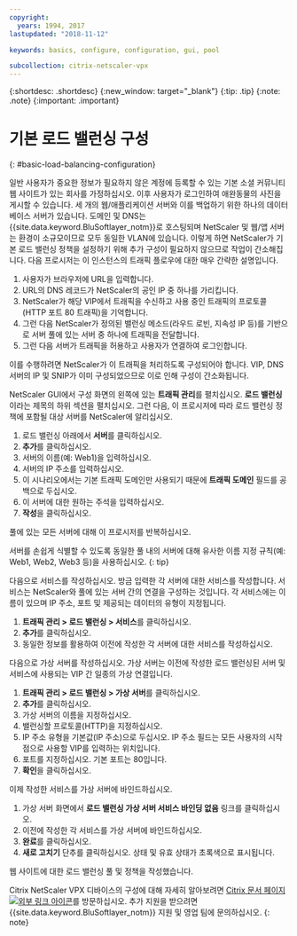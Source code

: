 ```yaml
---
copyright:
  years: 1994, 2017
lastupdated: "2018-11-12"

keywords: basics, configure, configuration, gui, pool

subcollection: citrix-netscaler-vpx
---
```


{:shortdesc: .shortdesc}
{:new_window: target="_blank"}
{:tip: .tip}
{:note: .note}
{:important: .important}

# 기본 로드 밸런싱 구성
{: #basic-load-balancing-configuration}

일반 사용자가 중요한 정보가 필요하지 않은 계정에 등록할 수 있는 기본 소셜 커뮤니티 웹 사이트가 있는 회사를 가정하십시오. 이후 사용자가 로그인하여 애완동물의 사진을 게시할 수 있습니다. 세 개의 웹/애플리케이션 서버와 이를 백업하기 위한 하나의 데이터베이스 서버가 있습니다. 도메인 및 DNS는 {{site.data.keyword.BluSoftlayer_notm}}로 호스팅되며 NetScaler 및 웹/앱 서버는 환경이 소규모이므로 모두 동일한 VLAN에 있습니다. 이렇게 하면 NetScaler가 기본 로드 밸런싱 정책을 설정하기 위해 추가 구성이 필요하지 않으므로 작업이 간소해집니다. 다음 프로시저는 이 인스턴스의 트래픽 플로우에 대한 매우 간략한 설명입니다.

1. 사용자가 브라우저에 URL을 입력합니다.
2. URL의 DNS 레코드가 NetScaler의 공인 IP 중 하나를 가리킵니다.
3. NetScaler가 해당 VIP에서 트래픽을 수신하고 사용 중인 트래픽의 프로토콜(HTTP 포트 80 트래픽)을 기억합니다.
4. 그런 다음 NetScaler가 정의된 밸런싱 메소드(라우드 로빈, 지속성 IP 등)를 기반으로 서버 풀에 있는 서버 중 하나에 트래픽을 전달합니다.
5. 그런 다음 서버가 트래픽을 허용하고 사용자가 연결하여 로그인합니다.

이를 수행하려면 NetScaler가 이 트래픽을 처리하도록 구성되어야 합니다. VIP, DNS 서버의 IP 및 SNIP가 이미 구성되었으므로 이로 인해 구성이 간소화됩니다.

NetScaler GUI에서 구성 화면의 왼쪽에 있는 **트래픽 관리**를 펼치십시오. **로드 밸런싱**이라는 제목의 하위 섹션을 펼치십시오. 그런 다음, 이 프로시저에 따라 로드 밸런싱 정책에 포함될 대상 서버를 NetScaler에 알리십시오.

1. 로드 밸런싱 아래에서 **서버**를 클릭하십시오.
2. **추가**를 클릭하십시오.
3. 서버의 이름(예: Web1)을 입력하십시오.
4. 서버의 IP 주소를 입력하십시오.
5. 이 시나리오에서는 기본 트래픽 도메인만 사용되기 때문에 **트래픽 도메인** 필드를 공백으로 두십시오.
6. 이 서버에 대한 원하는 주석을 입력하십시오.
7. **작성**을 클릭하십시오.

풀에 있는 모든 서버에 대해 이 프로시저를 반복하십시오.  

서버를 손쉽게 식별할 수 있도록 동일한 풀 내의 서버에 대해 유사한 이름 지정 규칙(예: Web1, Web2, Web3 등)을 사용하십시오.
{: tip}

다음으로 서비스를 작성하십시오. 방금 입력한 각 서버에 대한 서비스를 작성합니다. 서비스는 NetScaler와 풀에 있는 서버 간의 연결을 구성하는 것입니다. 각 서비스에는 이름이 있으며 IP 주소, 포트 및 제공되는 데이터의 유형이 지정됩니다.

1. **트래픽 관리 > 로드 밸런싱 > 서비스**를 클릭하십시오.
2. **추가**를 클릭하십시오.
3. 동일한 정보를 활용하여 이전에 작성한 각 서버에 대한 서비스를 작성하십시오.

다음으로 가상 서버를 작성하십시오. 가상 서버는 이전에 작성한 로드 밸런싱된 서버 및 서비스에 사용되는 VIP 간 일종의 가상 연결입니다.

1. **트래픽 관리 > 로드 밸런싱 > 가상 서버**를 클릭하십시오.
2. **추가**를 클릭하십시오.
3. 가상 서버의 이름을 지정하십시오.
4. 밸런싱할 프로토콜(HTTP)을 지정하십시오.
5. IP 주소 유형을 기본값(IP 주소)으로 두십시오. IP 주소 필드는 모든 사용자의 시작점으로 사용할 VIP를 입력하는 위치입니다.
6. 포트를 지정하십시오. 기본 포트는 80입니다.
7. **확인**을 클릭하십시오.

이제 작성한 서비스를 가상 서버에 바인드하십시오.

1. 가상 서버 화면에서 **로드 밸런싱 가상 서버 서비스 바인딩 없음** 링크를 클릭하십시오.
2. 이전에 작성한 각 서비스를 가상 서버에 바인드하십시오.
3. **완료**를 클릭하십시오.
4. **새로 고치기** 단추를 클릭하십시오. 상태 및 유효 상태가 초록색으로 표시됩니다.

웹 사이트에 대한 로드 밸런싱 풀 및 정책을 작성했습니다.

Citrix NetScaler VPX 디바이스의 구성에 대해 자세히 알아보려면 [Citrix 문서 페이지 ![외부 링크 아이콘](../../icons/launch-glyph.svg "외부 링크 아이콘")](https://docs.citrix.com/en-us/netscaler.html)를 방문하십시오. 추가 지원을 받으려면 {{site.data.keyword.BluSoftlayer_notm}} 지원 및 영업 팀에 문의하십시오.
{: note}
